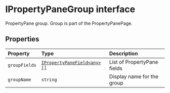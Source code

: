 # IPropertyPaneGroup interface





PropertyPane group. Group is part of the PropertyPanePage.


## Properties

| Property	   | Type	| Description|
|:-------------|:-------|:-----------|
|`groupFields`      | [`IPropertyPaneField<any>[]`](../sp-client-preview/ipropertypanefield.md) | List of PropertyPane fields |
|`groupName`      | `string` | Display name for the group |





